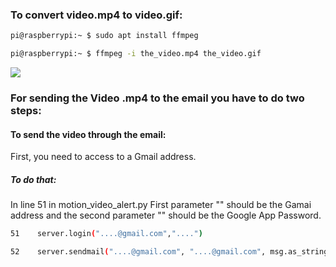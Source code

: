 ### To convert video.mp4 to video.gif:
```sh
pi@raspberrypi:~ $ sudo apt install ffmpeg
```
```sh
pi@raspberrypi:~ $ ffmpeg -i the_video.mp4 the_video.gif
```
![](Camera/video.gif)

### For sending the Video .mp4 to the email you have to do two steps:

#### To send the video through the email: 
First, you need to access to a Gmail address. 

##### To do that: 
In line 51 in motion_video_alert.py
First parameter "" should be the Gamai address and the second parameter "" should be the Google App Password.
```sh
51    server.login("....@gmail.com","....")
``` 
```sh
52    server.sendmail("....@gmail.com", "....@gmail.com", msg.as_string())
``` 
